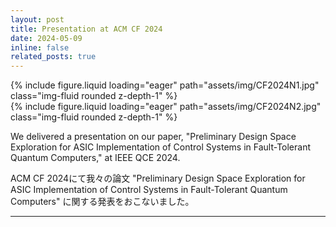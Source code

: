 ```yaml
---
layout: post
title: Presentation at ACM CF 2024
date: 2024-05-09
inline: false
related_posts: true
---
```


<div class="row mt-3">
    <div class="col-sm mt-3 mt-md-0">
        {% include figure.liquid loading="eager" path="assets/img/CF2024N1.jpg" class="img-fluid rounded z-depth-1" %}
    </div>
    <div class="col-sm mt-3 mt-md-0">
        {% include figure.liquid loading="eager" path="assets/img/CF2024N2.jpg" class="img-fluid rounded z-depth-1" %}
    </div>
</div>

<p>We delivered a presentation on our paper, "Preliminary Design Space Exploration for ASIC Implementation of Control Systems in Fault-Tolerant Quantum Computers," at IEEE QCE 2024.</p>

<p class="small-font-jp">ACM CF 2024にて我々の論文 "Preliminary Design Space Exploration for ASIC Implementation of Control Systems in Fault-Tolerant Quantum Computers" に関する発表をおこないました。
</p>

---